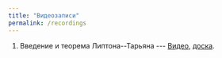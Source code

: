```yaml
---
title: "Видеозаписи"
permalink: /recordings
---
```


1. Введение и теорема Липтона--Тарьяна --- [Видео](https://drive.google.com/file/d/1RXC171bbQnui_-lpQU6ZCwRgLc0E3Bqb/view?usp=sharing), [доска]({{site.baseurl}}/whiteboard/lec1.png).